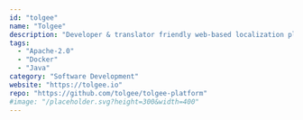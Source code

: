 ```yaml
---
id: "tolgee"
name: "Tolgee"
description: "Developer & translator friendly web-based localization platform enabling users to translate directly in the app they develop."
tags:
  - "Apache-2.0"
  - "Docker"
  - "Java"
category: "Software Development"
website: "https://tolgee.io"
repo: "https://github.com/tolgee/tolgee-platform"
#image: "/placeholder.svg?height=300&width=400"
---
```


